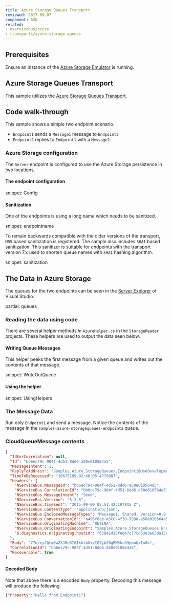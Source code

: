 ```yaml
---
title: Azure Storage Queues Transport
reviewed: 2017-09-07
component: ASQ
related:
- nservicebus/azure
- transports/azure-storage-queues
---
```


## Prerequisites

Ensure an instance of the [Azure Storage Emulator](https://docs.microsoft.com/en-us/azure/storage/storage-use-emulator) is running.


## Azure Storage Queues Transport

This sample utilizes the [Azure Storage Queues Transport](/transports/azure-storage-queues/).


## Code walk-through

This sample shows a simple two endpoint scenario.

 * `Endpoint1` sends a `Message1` message to `Endpoint2`
 * `Endpoint2` replies to `Endpoint1` with a `Message2`.


### Azure Storage configuration

The `Server` endpoint is configured to use the Azure Storage persistence in two locations.


#### The endpoint configuration

snippet: Config


#### Sanitization

One of the endpoints is using a long name which needs to be sanitized. 

snippet: endpointname

To remain backwards compatible with the older versions of the transport, `MD5` based sanitization is registered. The sample also includes `SHA1` based sanitization. This sanitizer is suitable for endpoints with the transport version 7.x used to shorten queue names with `SHA1` hashing algorithm.

snippet: sanitization


## The Data in Azure Storage

The queues for the two endpoints can be seen in the [Server Explorer](https://msdn.microsoft.com/en-us/library/x603htbk.aspx) of Visual Studio.

partial: queues


### Reading the data using code

There are several helper methods in `AzureHelper.cs` in the `StorageReader` projects. These helpers are used to output the data seen below.


#### Writing Queue Messages

This helper peeks the first message from a given queue and writes out the contents of that message.

snippet: WriteOutQueue


#### Using the helper

snippet: UsingHelpers


### The Message Data

Run only `Endpoint1` and send a message. Notice the contents of the message in the `samples-azure-storagequeues-endpoint2` queue.


### CloudQueueMessage contents

```json
{
  "IdForCorrelation": null,
  "Id": "bb6ec79c-984f-4d51-8dd6-a50e010564a5",
  "MessageIntent": 1,
  "ReplyToAddress": "Samples.Azure.StorageQueues.Endpoint1@UseDevelopmentStorage=true",
  "TimeToBeReceived": "10675199.02:48:05.4775807",
  "Headers": {
    "NServiceBus.MessageId": "bb6ec79c-984f-4d51-8dd6-a50e010564a5",
    "NServiceBus.CorrelationId": "bb6ec79c-984f-4d51-8dd6-a50e010564a5",
    "NServiceBus.MessageIntent": "Send",
    "NServiceBus.Version": "5.2.5",
    "NServiceBus.TimeSent": "2015-09-09 05:51:42:197915 Z",
    "NServiceBus.ContentType": "application/json",
    "NServiceBus.EnclosedMessageTypes": "Message1, Shared, Version=0.0.0.0, Culture=neutral, PublicKeyToken=null",
    "NServiceBus.ConversationId": "a496f0ce-a3c8-4f30-9598-a50e010564a5",
    "NServiceBus.OriginatingMachine": "RETINA",
    "NServiceBus.OriginatingEndpoint": "Samples.Azure.StorageQueues.Endpoint1",
    "$.diagnostics.originating.hostid": "658a1d15fed47c77cd63a3e63da15cc6"
  },
  "Body": "77u/eyJQcm9wZXJ0eSI6IkhlbGxvIGZyb20gRW5kcG9pbnQxIn0=",
  "CorrelationId": "bb6ec79c-984f-4d51-8dd6-a50e010564a5",
  "Recoverable": true
}
```


#### Decoded Body

Note that above there is a encoded `Body` property. Decoding this message will produce the following.

```json
{"Property":"Hello from Endpoint1"}

```